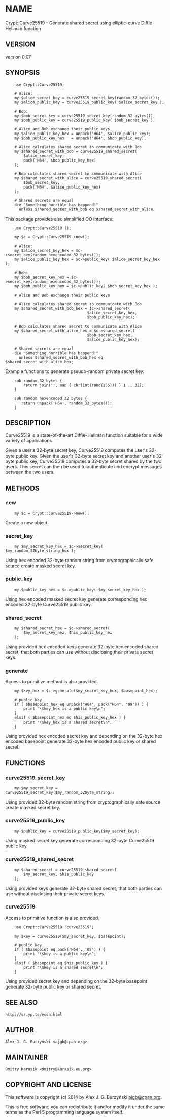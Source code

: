 NAME
====

Crypt::Curve25519 - Generate shared secret using elliptic-curve Diffie-Hellman
function

VERSION
-------

version 0.07

SYNOPSIS
--------

        use Crypt::Curve25519;

        # Alice:
        my $alice_secret_key = curve25519_secret_key(random_32_bytes());
        my $alice_public_key = curve25519_public_key( $alice_secret_key );

        # Bob:
        my $bob_secret_key = curve25519_secret_key(random_32_bytes());
        my $bob_public_key = curve25519_public_key( $bob_secret_key );

        # Alice and Bob exchange their public keys
        my $alice_public_key_hex = unpack('H64', $alice_public_key);
        my $bob_public_key_hex   = unpack('H64', $bob_public_key);

        # Alice calculates shared secret to communicate with Bob
        my $shared_secret_with_bob = curve25519_shared_secret(
            $alice_secret_key,
            pack('H64', $bob_public_key_hex)
        );

        # Bob calculates shared secret to communicate with Alice
        my $shared_secret_with_alice = curve25519_shared_secret(
            $bob_secret_key,
            pack('H64', $alice_public_key_hex)
        );

        # Shared secrets are equal
        die "Something horrible has happend!"
          unless $shared_secret_with_bob eq $shared_secret_with_alice;

This package provides also simplified OO interface:

        use Crypt::Curve25519 ();

        my $c = Crypt::Curve25519->new();

        # Alice:
        my $alice_secret_key_hex = $c->secret_key(random_hexencoded_32_bytes());
        my $alice_public_key_hex = $c->public_key( $alice_secret_key_hex );

        # Bob:
        my $bob_secret_key_hex = $c->secret_key(random_hexencoded_32_bytes());
        my $bob_public_key_hex = $c->public_key( $bob_secret_key_hex );

        # Alice and Bob exchange their public keys

        # Alice calculates shared secret to communicate with Bob
        my $shared_secret_with_bob_hex = $c->shared_secret(
                                        $alice_secret_key_hex,
                                        $bob_public_key_hex);

        # Bob calculates shared secret to communicate with Alice
        my $shared_secret_with_alice_hex = $c->shared_secret(
                                        $bob_secret_key_hex,
                                        $alice_public_key_hex);

        # Shared secrets are equal
        die "Something horrible has happend!"
          unless $shared_secret_with_bob_hex eq $shared_secret_with_alice_hex;

Example functions to generate pseudo-random private secret key:

        sub random_32_bytes {
            return join('', map { chr(int(rand(255))) } 1 .. 32);
        }

        sub random_hexencoded_32_bytes {
           return unpack('H64', random_32_bytes());
        }

DESCRIPTION
-----------

Curve25519 is a state-of-the-art Diffie-Hellman function suitable for a wide
variety of applications.

Given a user's 32-byte secret key, Curve25519 computes the user's 32-byte
public key. Given the user's 32-byte secret key and another user's 32-byte
public key, Curve25519 computes a 32-byte secret shared by the two users. This
secret can then be used to authenticate and encrypt messages between the two
users.

METHODS
-------

### new
        my $c = Crypt::Curve25519->new();

Create a new object

### secret\_key
        my $my_secret_key_hex = $c->secret_key( $my_random_32byte_string_hex );

Using hex encoded 32-byte random string from cryptographically safe
source create masked secret key.

### public\_key
        my $public_key_hex = $c->public_key( $my_secret_key_hex );

Using hex encoded masked secret key generate corresponding hex encoded
32-byte Curve25519 public key.

### shared\_secret
        my $shared_secret_hex = $c->shared_secret(
            $my_secret_key_hex, $his_public_key_hex
        );

Using provided hex encoded keys generate 32-byte hex encoded shared
secret, that both parties can use without disclosing their private
secret keys.

### generate

Access to primitive method is also provided.

        my $key_hex = $c->generate($my_secret_key_hex, $basepoint_hex);

        # public key
        if ( $basepoint_hex eq unpack("H64", pack("H64", "09")) ) {
            print "\$key_hex is a public key\n";
        }
        elsif ( $basepoint_hex eq $his_public_key_hex ) {
            print "\$key_hex is a shared secret\n";
        }

Using provided hex encoded secret key and depending on the 32-byte hex
encoded basepoint generate 32-byte hex encoded public key or shared
secret.

FUNCTIONS
---------

### curve25519\_secret\_key

        my $my_secret_key = curve25519_secret_key($my_random_32byte_string);

Using provided 32-byte random string from cryptographically safe source
create masked secret key.

### curve25519\_public\_key

        my $public_key = curve25519_public_key($my_secret_key);

Using masked secret key generate corresponding 32-byte Curve25519 public
key.

### curve25519\_shared\_secret

        my $shared_secret = curve25519_shared_secret(
            $my_secret_key, $his_public_key
        );

Using provided keys generate 32-byte shared secret, that both parties
can use without disclosing their private secret keys.

### curve25519

Access to primitive function is also provided.

        use Crypt::Curve25519 'curve25519';

        my $key = curve25519($my_secret_key, $basepoint);

        # public key
        if ( $basepoint eq pack('H64', '09') ) {
            print "\$key is a public key\n";
        }
        elsif ( $basepoint eq $his_public_key ) {
            print "\$key is a shared secret\n";
        }

Using provided secret key and depending on the 32-byte basepoint
generate 32-byte public key or shared secret.

SEE ALSO
--------
    http://cr.yp.to/ecdh.html

AUTHOR
------

    Alex J. G. Burzyński <ajgb@cpan.org>

MAINTAINER
----------

    Dmitry Karasik <dmitry@karasik.eu.org>

COPYRIGHT AND LICENSE
---------------------

This software is copyright (c) 2014 by Alex J. G. Burzyński <ajgb@cpan.org>.

This is free software; you can redistribute it and/or modify it under the same
terms as the Perl 5 programming language system itself.


